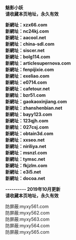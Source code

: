 <p><b>魅影小妖<br>
请收藏本页地址，永久有效<br>

新網址：xzx66.com<br>
新網址：nc24kj.com<br>
新網址：aacool.net<br>
新網址：china-sdl.com<br>
新網址：siscer.net<br>
新網址：bolg114.com<br>
新網址：articlesupernova.com<br>
新網址：fenpijixie.com<br>
新網址：exeliao.com<br>
新網址：e0714.com<br>
新網址：cafetour.net<br>
新網址：bzr51.com<br>
新網址：gaokaoxinjiang.com<br>
新網址：zhanshenbian.net<br>
新網址：bayy123.com<br>
新網址：123qjh.com<br>
新網址：027csj.com<br>
新網址：obtain3d.com<br>
新網址：xxseo.net<br>
新網址：niriliya.net<br>
新網址：msnzl.com<br>
新網址：tymsc.net<br>
新網址：fkjzlm.com<br>
新網址：e3i5.net<br>
新網址：docoa.net<br>

---------- 2019年10月更新<br>
请收藏本页地址，永久有效</b></p>

防屏蔽:myxy561.com<br>
防屏蔽:myxy562.com<br>
防屏蔽:myxy563.com<br>
防屏蔽:myxy564.com<br>
防屏蔽:myxy565.com<br>
